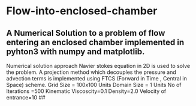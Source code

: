 # Flow-into-enclosed-chamber
## A Numerical Solution to a problem of flow entering an enclosed chamber implemented in pyhton3 with numpy and matplotlib.
Numerical solution approach Navier stokes equation in 2D is used to solve the problem. A projection method which decouples the pressure and advection terms is implemented using FTCS (Forward in Time , Central in Space) scheme. 
Grid Size = 100x100 Units
Domain Size = 1 Units 
No of Iterations =500
Kinematic Viscoscity=0.1
Density=2.0
Velocity of entrance=10  ##
